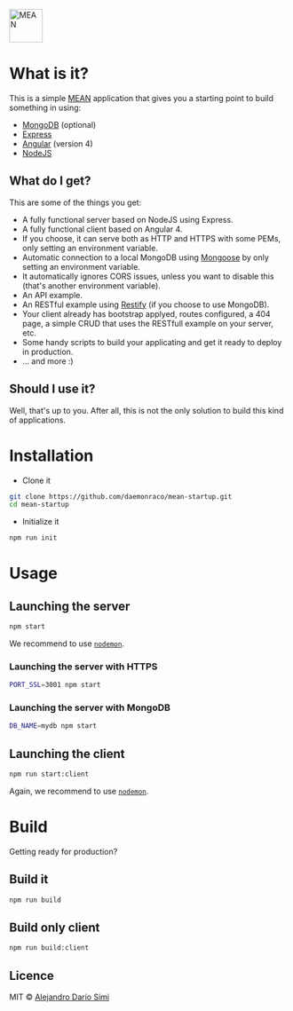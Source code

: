 <img alt="MEAN" src="https://upload.wikimedia.org/wikipedia/commons/b/b1/Meanstack-624x250.jpg" height="60px"/>

# What is it?
This is a simple [MEAN](https://en.wikipedia.org/wiki/MEAN_(software_bundle))
application that gives you a starting point to build something in using:
* [MongoDB](https://www.mongodb.com/) (optional)
* [Express](http://expressjs.com/)
* [Angular](https://angular.io/) (version 4)
* [NodeJS](https://nodejs.org)

## What do I get?
This are some of the things you get:
* A fully functional server based on NodeJS using Express.
* A fully functional client based on Angular 4.
* If you choose, it can serve both as HTTP and HTTPS with some PEMs, only setting
an environment variable.
* Automatic connection to a local MongoDB using [Mongoose](http://mongoosejs.com/)
by only setting an environment variable.
* It automatically ignores CORS issues, unless you want to disable this (that's
another environment variable).
* An API example.
* An RESTful example using [Restify](http://restify.com/) (if you choose to use
MongoDB).
* Your client already has bootstrap applyed, routes configured, a 404 page, a
simple CRUD that uses the RESTfull example on your server, etc.
* Some handy scripts to build your applicating and get it ready to deploy in
production.
* ... and more :)

## Should I use it?
Well, that's up to you.
After all, this is not the only solution to build this kind of applications.

# Installation
* Clone it
```bash
git clone https://github.com/daemonraco/mean-startup.git
cd mean-startup
```
* Initialize it
```bash
npm run init
```

# Usage
## Launching the server
```bash
npm start
```
We recommend to use [`nodemon`](https://www.npmjs.com/package/nodemon).

### Launching the server with HTTPS
```bash
PORT_SSL=3001 npm start
```
### Launching the server with MongoDB
```bash
DB_NAME=mydb npm start
```

## Launching the client
```bash
npm run start:client
```
Again, we recommend to use [`nodemon`](https://www.npmjs.com/package/nodemon).

# Build
Getting ready for production?
## Build it
```bash
npm run build
```

## Build only client
```bash
npm run build:client
```

## Licence
MIT &copy; [Alejandro Dario Simi](http://daemonraco.com)